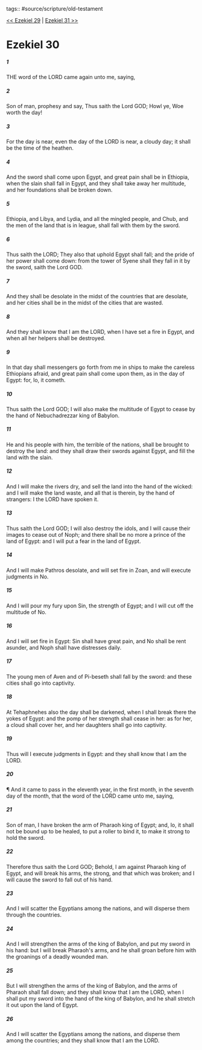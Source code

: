 tags:: #source/scripture/old-testament

[<< Ezekiel 29](source/scripture/old-testament/26_Ezekiel/Ezekiel_29.md) | [Ezekiel 31 >>](source/scripture/old-testament/26_Ezekiel/Ezekiel_31.md)

# Ezekiel 30

##### 1

THE word of the LORD came again unto me, saying,

##### 2

Son of man, prophesy and say, Thus saith the Lord GOD; Howl ye, Woe worth the day!

##### 3

For the day is near, even the day of the LORD is near, a cloudy day; it shall be the time of the heathen.

##### 4

And the sword shall come upon Egypt, and great pain shall be in Ethiopia, when the slain shall fall in Egypt, and they shall take away her multitude, and her foundations shall be broken down.

##### 5

Ethiopia, and Libya, and Lydia, and all the mingled people, and Chub, and the men of the land that is in league, shall fall with them by the sword.

##### 6

Thus saith the LORD; They also that uphold Egypt shall fall; and the pride of her power shall come down: from the tower of Syene shall they fall in it by the sword, saith the Lord GOD.

##### 7

And they shall be desolate in the midst of the countries that are desolate, and her cities shall be in the midst of the cities that are wasted.

##### 8

And they shall know that I am the LORD, when I have set a fire in Egypt, and when all her helpers shall be destroyed.

##### 9

In that day shall messengers go forth from me in ships to make the careless Ethiopians afraid, and great pain shall come upon them, as in the day of Egypt: for, lo, it cometh.

##### 10

Thus saith the Lord GOD; I will also make the multitude of Egypt to cease by the hand of Nebuchadrezzar king of Babylon.

##### 11

He and his people with him, the terrible of the nations, shall be brought to destroy the land: and they shall draw their swords against Egypt, and fill the land with the slain.

##### 12

And I will make the rivers dry, and sell the land into the hand of the wicked: and I will make the land waste, and all that is therein, by the hand of strangers: I the LORD have spoken it.

##### 13

Thus saith the Lord GOD; I will also destroy the idols, and I will cause their images to cease out of Noph; and there shall be no more a prince of the land of Egypt: and I will put a fear in the land of Egypt.

##### 14

And I will make Pathros desolate, and will set fire in Zoan, and will execute judgments in No.

##### 15

And I will pour my fury upon Sin, the strength of Egypt; and I will cut off the multitude of No.

##### 16

And I will set fire in Egypt: Sin shall have great pain, and No shall be rent asunder, and Noph shall have distresses daily.

##### 17

The young men of Aven and of Pi-beseth shall fall by the sword: and these cities shall go into captivity.

##### 18

At Tehaphnehes also the day shall be darkened, when I shall break there the yokes of Egypt: and the pomp of her strength shall cease in her: as for her, a cloud shall cover her, and her daughters shall go into captivity.

##### 19

Thus will I execute judgments in Egypt: and they shall know that I am the LORD.

##### 20

¶ And it came to pass in the eleventh year, in the first month, in the seventh day of the month, that the word of the LORD came unto me, saying,

##### 21

Son of man, I have broken the arm of Pharaoh king of Egypt; and, lo, it shall not be bound up to be healed, to put a roller to bind it, to make it strong to hold the sword.

##### 22

Therefore thus saith the Lord GOD; Behold, I am against Pharaoh king of Egypt, and will break his arms, the strong, and that which was broken; and I will cause the sword to fall out of his hand.

##### 23

And I will scatter the Egyptians among the nations, and will disperse them through the countries.

##### 24

And I will strengthen the arms of the king of Babylon, and put my sword in his hand: but I will break Pharaoh's arms, and he shall groan before him with the groanings of a deadly wounded man.

##### 25

But I will strengthen the arms of the king of Babylon, and the arms of Pharaoh shall fall down; and they shall know that I am the LORD, when I shall put my sword into the hand of the king of Babylon, and he shall stretch it out upon the land of Egypt.

##### 26

And I will scatter the Egyptians among the nations, and disperse them among the countries; and they shall know that I am the LORD.
